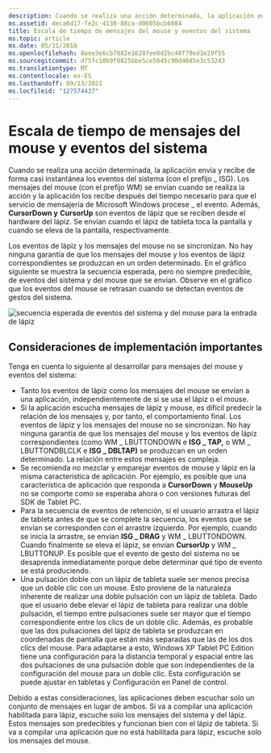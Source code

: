```yaml
---
description: Cuando se realiza una acción determinada, la aplicación envía y recibe de forma casi instantánea los eventos del sistema (con el prefijo \_ ISG).
ms.assetid: deca6d17-fe2c-4130-88ca-d0605bcb6084
title: Escala de tiempo de mensajes del mouse y eventos del sistema
ms.topic: article
ms.date: 05/31/2018
ms.openlocfilehash: 8aee3e6cb7882e1628fee0d2bc40f79ed1e29f55
ms.sourcegitcommit: d75fc10b9f0825bbe5ce5045c90d4045e3c53243
ms.translationtype: MT
ms.contentlocale: es-ES
ms.lasthandoff: 09/13/2021
ms.locfileid: "127574437"
---
```

# <a name="timeline-of-mouse-messages-and-system-events"></a>Escala de tiempo de mensajes del mouse y eventos del sistema

Cuando se realiza una acción determinada, la aplicación envía y recibe de forma casi instantánea los eventos del sistema (con el prefijo \_ ISG). Los mensajes del mouse (con el prefijo WM) se envían cuando se realiza la acción y la aplicación los recibe después del tiempo necesario para que el servicio de mensajería de Microsoft Windows procese \_ el evento. Además, **CursorDown y** **CursorUp** son eventos de lápiz que se reciben desde el hardware del lápiz. Se envían cuando el lápiz de tableta toca la pantalla y cuando se eleva de la pantalla, respectivamente.

Los eventos de lápiz y los mensajes del mouse no se sincronizan. No hay ninguna garantía de que los mensajes del mouse y los eventos de lápiz correspondientes se produzcan en un orden determinado. En el gráfico siguiente se muestra la secuencia esperada, pero no siempre predecible, de eventos del sistema y del mouse que se envían. Observe en el gráfico que los eventos del mouse se retrasan cuando se detectan eventos de gestos del sistema.

![secuencia esperada de eventos del sistema y del mouse para la entrada de lápiz](images/ccdafa48-13c0-4af7-aec5-ed162be4bbe7.jpg)

## <a name="important-implementation-considerations"></a>Consideraciones de implementación importantes

Tenga en cuenta lo siguiente al desarrollar para mensajes del mouse y eventos del sistema:

-   Tanto los eventos de lápiz como los mensajes del mouse se envían a una aplicación, independientemente de si se usa el lápiz o el mouse.
-   Si la aplicación escucha mensajes de lápiz y mouse, es difícil predecir la relación de los mensajes y, por tanto, el comportamiento final. Los eventos de lápiz y los mensajes del mouse no se sincronizan. No hay ninguna garantía de que los mensajes del mouse y los eventos de lápiz correspondientes (como WM \_ LBUTTONDOWN e **ISG \_ TAP,** o WM \_ LBUTTONDBLCLK e **ISG \_ DBLTAP)** se produzcan en un orden determinado. La relación entre estos mensajes es compleja.
-   Se recomienda no mezclar y emparejar eventos de mouse y lápiz en la misma característica de aplicación. Por ejemplo, es posible que una característica de aplicación que responda a **CursorDown** y **MouseUp** no se comporte como se esperaba ahora o con versiones futuras del SDK de Tablet PC.
-   Para la secuencia de eventos de retención, si el usuario arrastra el lápiz de tableta antes de que se complete la secuencia, los eventos que se envían se corresponden con el arrastre izquierdo. Por ejemplo, cuando se inicia la arrastre, se envían **ISG \_ DRAG** y WM \_ LBUTTONDOWN. Cuando finalmente se eleva el lápiz, se envían **CursorUp** y WM \_ LBUTTONUP. Es posible que el evento de gesto del sistema no se desaprenda inmediatamente porque debe determinar qué tipo de evento se está produciendo.
-   Una pulsación doble con un lápiz de tableta suele ser menos precisa que un doble clic con un mouse. Esto proviene de la naturaleza inherente de realizar una doble pulsación con un lápiz de tableta. Dado que el usuario debe elevar el lápiz de tableta para realizar una doble pulsación, el tiempo entre pulsaciones suele ser mayor que el tiempo correspondiente entre los clics de un doble clic. Además, es probable que las dos pulsaciones del lápiz de tableta se produzcan en coordenadas de pantalla que están más separadas que las de los dos clics del mouse. Para adaptarse a esto, Windows XP Tablet PC Edition tiene una configuración para la distancia temporal y espacial entre las dos pulsaciones de una pulsación doble que son independientes de la configuración del mouse para un doble clic. Esta configuración se puede ajustar en tabletas y Configuración en Panel de control.

Debido a estas consideraciones, las aplicaciones deben escuchar solo un conjunto de mensajes en lugar de ambos. Si va a compilar una aplicación habilitada para lápiz, escuche solo los mensajes del sistema y del lápiz. Estos mensajes son predecibles y funcionan bien con el lápiz de tableta. Si va a compilar una aplicación que no está habilitada para lápiz, escuche solo los mensajes del mouse.

 

 



